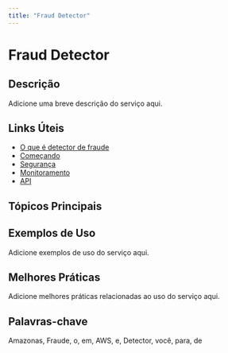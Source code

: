 ```yaml
---
title: "Fraud Detector"
---
```


# Fraud Detector

## Descrição

Adicione uma breve descrição do serviço aqui.

## Links Úteis

- [O que é detector de fraude](https://docs.aws.amazon.com/frauddetector/latest/ug/what-is-fraud-detector.html)
- [Começando](https://docs.aws.amazon.com/frauddetector/latest/ug/getting-started.html)
- [Segurança](https://docs.aws.amazon.com/frauddetector/latest/ug/security.html)
- [Monitoramento](https://docs.aws.amazon.com/frauddetector/latest/ug/monitoring.html)
- [API](https://docs.aws.amazon.com/frauddetector/latest/ug/api.html)

## Tópicos Principais



## Exemplos de Uso

Adicione exemplos de uso do serviço aqui.

## Melhores Práticas

Adicione melhores práticas relacionadas ao uso do serviço aqui.

## Palavras-chave

Amazonas, Fraude, o, em, AWS, e, Detector, você, para, de
